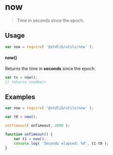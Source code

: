 # now

> Time in seconds since the epoch.


<section class="usage">

## Usage

``` javascript
var now = require( '@stdlib/utils/now' );
```

#### now()

Returns the time in __seconds__ since the epoch.

``` javascript
var ts = now();
// returns <number>
```

</section>

<!-- /.usage -->


<section class="examples">

## Examples

``` javascript
var now = require( '@stdlib/utils/now' );

var t0 = now();

setTimeout( onTimeout, 2000 );

function onTimeout() {
    var t1 = now();
    console.log( 'Seconds elapsed: %d', t1-t0 );
}
```

</section>

<!-- /.examples -->


<section class="links">

</section>

<!-- /.links -->
